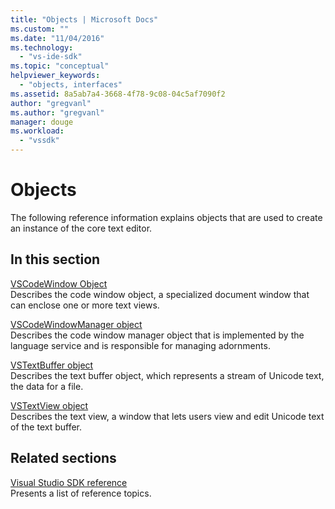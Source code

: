 ```yaml
---
title: "Objects | Microsoft Docs"
ms.custom: ""
ms.date: "11/04/2016"
ms.technology: 
  - "vs-ide-sdk"
ms.topic: "conceptual"
helpviewer_keywords: 
  - "objects, interfaces"
ms.assetid: 8a5ab7a4-3668-4f78-9c08-04c5af7090f2
author: "gregvanl"
ms.author: "gregvanl"
manager: douge
ms.workload: 
  - "vssdk"
---
```

# Objects
The following reference information explains objects that are used to create an instance of the core text editor.  
  
## In this section  
 [VSCodeWindow Object](../extensibility/vscodewindow-object.md)  
 Describes the code window object, a specialized document window that can enclose one or more text views.  
  
 [VSCodeWindowManager object](../extensibility/vscodewindowmanager-object.md)  
 Describes the code window manager object that is implemented by the language service and is responsible for managing adornments.  
  
 [VSTextBuffer object](../extensibility/vstextbuffer-object.md)  
 Describes the text buffer object, which represents a stream of Unicode text, the data for a file.  
  
 [VSTextView object](../extensibility/vstextview-object.md)  
 Describes the text view, a window that lets users view and edit Unicode text of the text buffer.  
  
## Related sections  
 [Visual Studio SDK reference](../extensibility/visual-studio-sdk-reference.md)  
 Presents a list of reference topics.